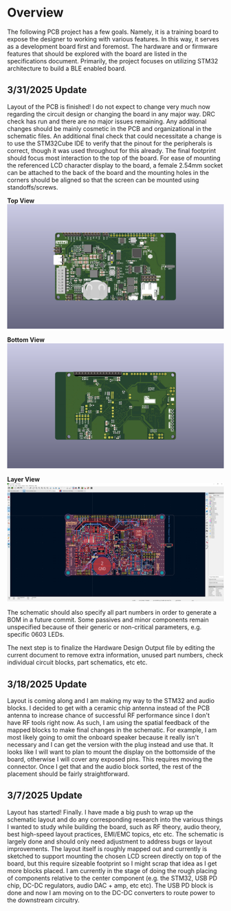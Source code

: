 # Overview
The following PCB project has a few goals. Namely, it is a training board to expose the designer to working with various features. In this way, it serves as a development board first and foremost. The hardware and or firmware features that should be explored with the board are listed in the specifications document. Primarily, the project focuses on utilizing STM32 architecture to build a BLE enabled board.

## 3/31/2025 Update
Layout of the PCB is finished! I do not expect to change very much now regarding the circuit design or changing the board in any major way. DRC check has run and there are no major issues remaining. Any additional changes should be mainly cosmetic in the PCB and organizational in the schematic files. An additional final check that could necessitate a change is to use the STM32Cube IDE to verify that the pinout for the peripherals is correct, though it was used throughout for this already. The final footprint should focus most interaction to the top of the board. For ease of mounting the referenced LCD character display to the board, a female 2.54mm socket can be attached to the back of the board and the mounting holes in the corners should be aligned so that the screen can be mounted using standoffs/screws.

**Top View**
![3D Render of Top View](./Screenshots/Routing%20done%20-%203.31.2025%20-%20Top%20view.PNG)

**Bottom View**
![3D Render of Top View](./Screenshots/Routing%20done%20-%203.31.2025%20-%20Bottom%20view.PNG)

**Layer View**
![PCB Layout Layer View](./Screenshots/Routing%20done%20-%203.31.2025%20-%20metal%20view.PNG)

The schematic should also specify all part numbers in order to generate a BOM in a future commit. Some passives and minor components remain unspecified because of their generic or non-critical parameters, e.g. specific 0603 LEDs.

The next step is to finalize the Hardware Design Output file by editing the current document to remove extra information, unused part numbers, check individual circuit blocks, part schematics, etc etc. 

## 3/18/2025 Update
Layout is coming along and I am making my way to the STM32 and audio blocks. I decided to get with a ceramic chip antenna instead of the PCB antenna to increase chance of successful RF performance since I don't have RF tools right now. As such, I am using the spatial feedback of the mapped blocks to make final changes in the schematic. For example, I am most likely going to omit the onboard speaker because it really isn't necessary and I can get the version with the plug instead and use that. It looks like I will want to plan to mount the display on the bottomside of the board, otherwise I will cover any exposed pins. This requires moving the connector. Once I get that and the audio block sorted, the rest of the placement should be fairly straightforward.

## 3/7/2025 Update
Layout has started! Finally. I have made a big push to wrap up the schematic layout and do any corresponding research into the various things I wanted to study while building the board, such as RF theory, audio theory, best high-speed layout practices, EMI/EMC topics, etc etc.
The schematic is largely done and should only need adjustment to address bugs or layout improvements. The layout itself is roughly mapped out and currently is sketched to support mounting the chosen LCD screen directly on top of the board, but this require sizeable footprint so I might scrap that idea as I get more blocks placed. I am currently in the stage of doing the rough placing of components relative to the center component (e.g. the STM32, USB PD chip, DC-DC regulators, audio DAC + amp, etc etc). The USB PD block is done and now I am moving on to the DC-DC converters to route power to the downstream circuitry.
